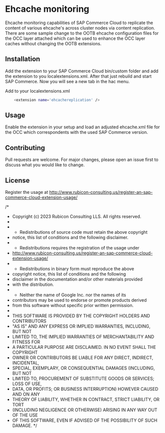 # Ehcache monitoring

Ehcache monitoring capabilities of SAP Commerce Cloud to replicate the content of various ehcache's across cluster nodes via content replication.
There are some sample change to the OOTB ehcache configuration files for the OCC layer attached which can be used to enhance the OCC layer caches without changing the OOTB extensions.

## Installation

Add the extension to your SAP Commerce Cloud bin/custom folder and add the extension to you localextensions.xml. After that just 
rebuild and start SAP Commerce. Now you will see a new tab in the hac menu.

Add to your localextensions.xml
```bash
    <extension name='ehcachereplication' />
```

## Usage

Enable the extension in your setup and load an adjusted ehcache.xml file for the OCC which correspondents with the used SAP Commerce version.

## Contributing

Pull requests are welcome. For major changes, please open an issue first
to discuss what you would like to change.

## License

Register the usage at http://www.rubicon-consulting.us/register-an-sap-commerce-cloud-extension-usage/

/*
 * Copyright (c) 2023 Rubicon Consulting LLS. All rights reserved.
 *
 *  * Redistributions of source code must retain the above copyright
 *    notice, this list of conditions and the following disclaimer.
 *  * Redistributions requires the registration of the usage under
 * 	  http://www.rubicon-consulting.us/register-an-sap-commerce-cloud-extension-usage/
 *  * Redistributions in binary form must reproduce the above
 *    copyright notice, this list of conditions and the following
 *    disclaimer in the documentation and/or other materials provided
 *    with the distribution.
 *  * Neither the name of Google Inc. nor the names of its
 *    contributors may be used to endorse or promote products derived
 *    from this software without specific prior written permission.
 *
 * THIS SOFTWARE IS PROVIDED BY THE COPYRIGHT HOLDERS AND CONTRIBUTORS
 * "AS IS" AND ANY EXPRESS OR IMPLIED WARRANTIES, INCLUDING, BUT NOT
 * LIMITED TO, THE IMPLIED WARRANTIES OF MERCHANTABILITY AND FITNESS FOR
 * A PARTICULAR PURPOSE ARE DISCLAIMED. IN NO EVENT SHALL THE COPYRIGHT
 * OWNER OR CONTRIBUTORS BE LIABLE FOR ANY DIRECT, INDIRECT, INCIDENTAL,
 * SPECIAL, EXEMPLARY, OR CONSEQUENTIAL DAMAGES (INCLUDING, BUT NOT
 * LIMITED TO, PROCUREMENT OF SUBSTITUTE GOODS OR SERVICES; LOSS OF USE,
 * DATA, OR PROFITS; OR BUSINESS INTERRUPTION) HOWEVER CAUSED AND ON ANY
 * THEORY OF LIABILITY, WHETHER IN CONTRACT, STRICT LIABILITY, OR TORT
 * (INCLUDING NEGLIGENCE OR OTHERWISE) ARISING IN ANY WAY OUT OF THE USE
 * OF THIS SOFTWARE, EVEN IF ADVISED OF THE POSSIBILITY OF SUCH DAMAGE.
 */